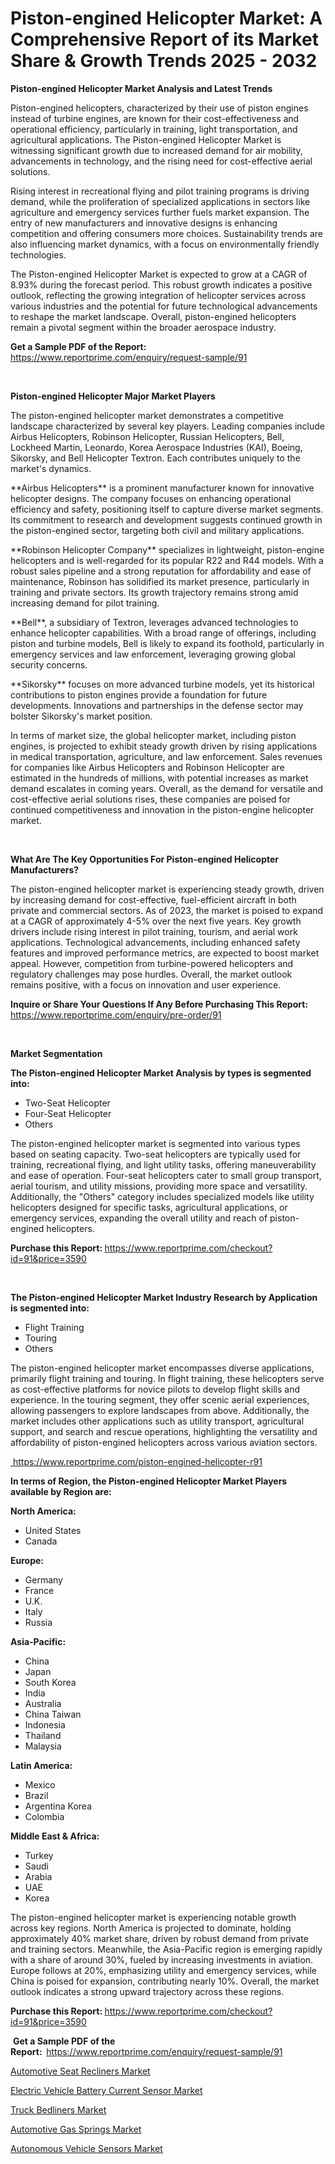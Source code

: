 <p><h1>Piston-engined Helicopter Market: A Comprehensive Report of its Market Share & Growth Trends 2025 - 2032</h1></p><p><strong>Piston-engined Helicopter Market Analysis and Latest Trends</strong></p>
<p><p>Piston-engined helicopters, characterized by their use of piston engines instead of turbine engines, are known for their cost-effectiveness and operational efficiency, particularly in training, light transportation, and agricultural applications. The Piston-engined Helicopter Market is witnessing significant growth due to increased demand for air mobility, advancements in technology, and the rising need for cost-effective aerial solutions. </p><p>Rising interest in recreational flying and pilot training programs is driving demand, while the proliferation of specialized applications in sectors like agriculture and emergency services further fuels market expansion. The entry of new manufacturers and innovative designs is enhancing competition and offering consumers more choices. Sustainability trends are also influencing market dynamics, with a focus on environmentally friendly technologies.</p><p>The Piston-engined Helicopter Market is expected to grow at a CAGR of 8.93% during the forecast period. This robust growth indicates a positive outlook, reflecting the growing integration of helicopter services across various industries and the potential for future technological advancements to reshape the market landscape. Overall, piston-engined helicopters remain a pivotal segment within the broader aerospace industry.</p></p>
<p><strong>Get a Sample PDF of the Report:&nbsp;</strong> <a href="https://www.reportprime.com/enquiry/request-sample/91?utm_campaign=12&utm_medium=2&utm_source=Github&utm_content=ia&utm_term=17032025&utm_id=piston-engined-helicopter">https://www.reportprime.com/enquiry/request-sample/91</a></p>
<p>&nbsp;</p>
<p><strong>Piston-engined Helicopter Major Market Players</strong></p>
<p><p>The piston-engined helicopter market demonstrates a competitive landscape characterized by several key players. Leading companies include Airbus Helicopters, Robinson Helicopter, Russian Helicopters, Bell, Lockheed Martin, Leonardo, Korea Aerospace Industries (KAI), Boeing, Sikorsky, and Bell Helicopter Textron. Each contributes uniquely to the market's dynamics.</p><p>**Airbus Helicopters** is a prominent manufacturer known for innovative helicopter designs. The company focuses on enhancing operational efficiency and safety, positioning itself to capture diverse market segments. Its commitment to research and development suggests continued growth in the piston-engined sector, targeting both civil and military applications.</p><p>**Robinson Helicopter Company** specializes in lightweight, piston-engine helicopters and is well-regarded for its popular R22 and R44 models. With a robust sales pipeline and a strong reputation for affordability and ease of maintenance, Robinson has solidified its market presence, particularly in training and private sectors. Its growth trajectory remains strong amid increasing demand for pilot training.</p><p>**Bell**, a subsidiary of Textron, leverages advanced technologies to enhance helicopter capabilities. With a broad range of offerings, including piston and turbine models, Bell is likely to expand its foothold, particularly in emergency services and law enforcement, leveraging growing global security concerns.</p><p>**Sikorsky** focuses on more advanced turbine models, yet its historical contributions to piston engines provide a foundation for future developments. Innovations and partnerships in the defense sector may bolster Sikorsky's market position.</p><p>In terms of market size, the global helicopter market, including piston engines, is projected to exhibit steady growth driven by rising applications in medical transportation, agriculture, and law enforcement. Sales revenues for companies like Airbus Helicopters and Robinson Helicopter are estimated in the hundreds of millions, with potential increases as market demand escalates in coming years. Overall, as the demand for versatile and cost-effective aerial solutions rises, these companies are poised for continued competitiveness and innovation in the piston-engine helicopter market.</p></p>
<p>&nbsp;</p>
<p><strong>What Are The Key Opportunities For Piston-engined Helicopter Manufacturers?</strong></p>
<p><p>The piston-engined helicopter market is experiencing steady growth, driven by increasing demand for cost-effective, fuel-efficient aircraft in both private and commercial sectors. As of 2023, the market is poised to expand at a CAGR of approximately 4-5% over the next five years. Key growth drivers include rising interest in pilot training, tourism, and aerial work applications. Technological advancements, including enhanced safety features and improved performance metrics, are expected to boost market appeal. However, competition from turbine-powered helicopters and regulatory challenges may pose hurdles. Overall, the market outlook remains positive, with a focus on innovation and user experience.</p></p>
<p><strong>Inquire or Share Your Questions If Any Before Purchasing This Report:</strong> <a href="https://www.reportprime.com/enquiry/pre-order/91?utm_campaign=12&utm_medium=2&utm_source=Github&utm_content=ia&utm_term=17032025&utm_id=piston-engined-helicopter">https://www.reportprime.com/enquiry/pre-order/91</a></p>
<p>&nbsp;</p>
<p><strong>Market Segmentation</strong></p>
<p><strong>The Piston-engined Helicopter Market Analysis by types is segmented into:</strong></p>
<p><ul><li>Two-Seat Helicopter</li><li>Four-Seat Helicopter</li><li>Others</li></ul></p>
<p><p>The piston-engined helicopter market is segmented into various types based on seating capacity. Two-seat helicopters are typically used for training, recreational flying, and light utility tasks, offering maneuverability and ease of operation. Four-seat helicopters cater to small group transport, aerial tourism, and utility missions, providing more space and versatility. Additionally, the "Others" category includes specialized models like utility helicopters designed for specific tasks, agricultural applications, or emergency services, expanding the overall utility and reach of piston-engined helicopters.</p></p>
<p><strong>Purchase this Report:&nbsp;</strong><a href="https://www.reportprime.com/checkout?id=91&price=3590&utm_campaign=12&utm_medium=2&utm_source=Github&utm_content=ia&utm_term=17032025&utm_id=piston-engined-helicopter">https://www.reportprime.com/checkout?id=91&price=3590</a></p>
<p>&nbsp;</p>
<p><strong>The Piston-engined Helicopter Market Industry Research by Application is segmented into:</strong></p>
<p><ul><li>Flight Training</li><li>Touring</li><li>Others</li></ul></p>
<p><p>The piston-engined helicopter market encompasses diverse applications, primarily flight training and touring. In flight training, these helicopters serve as cost-effective platforms for novice pilots to develop flight skills and experience. In the touring segment, they offer scenic aerial experiences, allowing passengers to explore landscapes from above. Additionally, the market includes other applications such as utility transport, agricultural support, and search and rescue operations, highlighting the versatility and affordability of piston-engined helicopters across various aviation sectors.</p></p>
<p><a href="https://www.reportprime.com/piston-engined-helicopter-r91?utm_campaign=12&utm_medium=2&utm_source=Github&utm_content=ia&utm_term=17032025&utm_id=piston-engined-helicopter">&nbsp;https://www.reportprime.com/piston-engined-helicopter-r91</a></p>
<p><strong>In terms of Region, the Piston-engined Helicopter Market Players available by Region are:</strong></p>
<p>
    <p> <strong> North America: </strong>
        <ul>
            <li>United States</li>
            <li>Canada</li>
        </ul>
        </p> 
    <p> <strong> Europe: </strong>
        <ul>
            <li>Germany</li>
            <li>France</li>
            <li>U.K.</li>
            <li>Italy</li>
            <li>Russia</li>
        </ul>
        </p> 
    <p> <strong> Asia-Pacific: </strong>
        <ul>
            <li>China</li>
            <li>Japan</li>
            <li>South Korea</li>
            <li>India</li>
            <li>Australia</li>
            <li>China Taiwan</li>
            <li>Indonesia</li>
            <li>Thailand</li>
            <li>Malaysia</li>
        </ul>
        </p> 
    <p> <strong> Latin America: </strong>
        <ul>
            <li>Mexico</li>
            <li>Brazil</li>
            <li>Argentina Korea</li>
            <li>Colombia</li>
        </ul>
        </p> 
    <p> <strong> Middle East & Africa: </strong>
        <ul>
            <li>Turkey</li>
            <li>Saudi</li>
            <li>Arabia</li>
            <li>UAE</li>
            <li>Korea</li>
        </ul>
    </p>
    </p>
<p><p>The piston-engined helicopter market is experiencing notable growth across key regions. North America is projected to dominate, holding approximately 40% market share, driven by robust demand from private and training sectors. Meanwhile, the Asia-Pacific region is emerging rapidly with a share of around 30%, fueled by increasing investments in aviation. Europe follows at 20%, emphasizing utility and emergency services, while China is poised for expansion, contributing nearly 10%. Overall, the market outlook indicates a strong upward trajectory across these regions.</p></p>
<p><strong>Purchase this Report: </strong><a href="https://www.reportprime.com/checkout?id=91&price=3590&utm_campaign=12&utm_medium=2&utm_source=Github&utm_content=ia&utm_term=17032025&utm_id=piston-engined-helicopter">https://www.reportprime.com/checkout?id=91&price=3590</a></p>
<p>&nbsp;<strong>Get a Sample PDF of the Report:&nbsp;&nbsp;</strong><a href="https://www.reportprime.com/enquiry/request-sample/91?utm_campaign=12&utm_medium=2&utm_source=Github&utm_content=ia&utm_term=17032025&utm_id=piston-engined-helicopter">https://www.reportprime.com/enquiry/request-sample/91</a></p>
<p><strong></strong></p>
<p><p><a href="https://github.com/iyachikareva/Market-Research-Report-List-1/blob/main/automotive-seat-recliners-market.md?utm_campaign=12&utm_medium=2&utm_source=Github&utm_content=ia&utm_term=17032025&utm_id=piston-engined-helicopter">Automotive Seat Recliners Market</a></p><p><a href="https://github.com/prantoblouin/Market-Research-Report-List-1/blob/main/electric-vehicle-battery-current-sensor-market.md?utm_campaign=12&utm_medium=2&utm_source=Github&utm_content=ia&utm_term=17032025&utm_id=piston-engined-helicopter">Electric Vehicle Battery Current Sensor Market</a></p><p><a href="https://github.com/mafeasavzal/Market-Research-Report-List-1/blob/main/truck-bedliners-market.md?utm_campaign=12&utm_medium=2&utm_source=Github&utm_content=ia&utm_term=17032025&utm_id=piston-engined-helicopter">Truck Bedliners Market</a></p><p><a href="https://github.com/seemagarbeha/Market-Research-Report-List-1/blob/main/automotive-gas-springs-market.md?utm_campaign=12&utm_medium=2&utm_source=Github&utm_content=ia&utm_term=17032025&utm_id=piston-engined-helicopter">Automotive Gas Springs Market</a></p><p><a href="https://github.com/karydacamu/Market-Research-Report-List-1/blob/main/autonomous-vehicle-sensors-market.md?utm_campaign=12&utm_medium=2&utm_source=Github&utm_content=ia&utm_term=17032025&utm_id=piston-engined-helicopter">Autonomous Vehicle Sensors Market</a></p></p>
